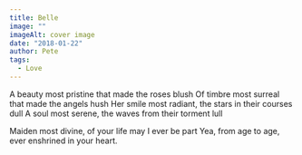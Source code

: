 ```yaml
---
title: Belle
image: ""
imageAlt: cover image
date: "2018-01-22"
author: Pete
tags:
  - Love
---
```


A beauty most pristine that made the roses blush
Of timbre most surreal that made the angels hush
Her smile most radiant, the stars in their courses dull
A soul most serene, the waves from their torment lull

Maiden most divine, of your life may I ever be part
Yea, from age to age, ever enshrined in your heart.
